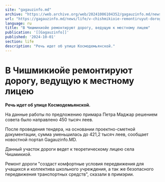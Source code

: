 ```yaml
---
site: "gagauzinfo.md"
archive: "https://web.archive.org/web/20241006104352/gagauzinfo.md/news/life/v-chishmikioie-remontiruyut-dorogu-veduschuyu-k-mestnomu-litseyu"
url: "https://gagauzinfo.md/news/life/v-chishmikioie-remontiruyut-dorogu-veduschuyu-k-mestnomu-litseyu"
language: ru
title: "В Чишмикиойе ремонтируют дорогу, ведущую к местному лицею"
publication: '[[Gagauzinfo]]'
published: '2024-10-01'
section: life
description: "Речь идет об улице Космодемьянской."
---
```


# В Чишмикиойе ремонтируют дорогу, ведущую к местному лицею

**Речь идет об улице Космодемьянской.**

На данные работы по предложению примара Петра Маджар решением совета было направлено 450 тысяч леев.

После проведения тендера, на основании проектно-сметной документации, сумма уменьшилась до 421,2 тысяч леев, сообщает новостной портал Gagauzinfo.MD.

Данный участок дороги ведет к теоретическому лицею села Чишмикиой.

Ремонт дороги "создаст комфортные условия передвижения для учащихся и коллектива школьного учреждения, а так же безопасного передвижения транспортных средств", сказали в примэрии.